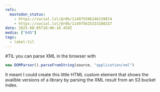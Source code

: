 ```yaml
---
refs:
  mastodon_status:
    - https://social.lol/@r0b/114975596246139874
    - https://social.lol/@r0b/114975625333108337
date: 2025-08-05T10:06:10.459Z
media: ["645"]
tags:
  - label:til
---
```


#TIL you can parse XML in the browser with

```js
new DOMParser().parseFromString(source, "application/xml")
```

It meant I could create this little HTML custom element that shows the availble versions of a library by parsing the XML result from an S3 bucket index.
